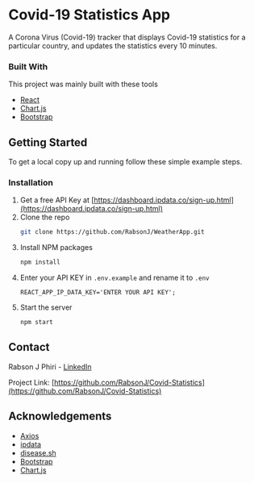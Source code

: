 # Covid-19 Statistics App

A Corona Virus (Covid-19) tracker that displays Covid-19 statistics for a particular country, and updates the statistics every 10 minutes. 

### Built With

This project was mainly built with these tools
* [React](https://reactjs.org/)
* [Chart.js](https://www.chartjs.org/)
* [Bootstrap](https://getbootstrap.com/)

<!-- GETTING STARTED -->
## Getting Started

To get a local copy up and running follow these simple example steps.
### Installation

1. Get a free API Key at [https://dashboard.ipdata.co/sign-up.html](https://dashboard.ipdata.co/sign-up.html)
2. Clone the repo
   ```sh
   git clone https://github.com/RabsonJ/WeatherApp.git
   ```
3. Install NPM packages
   ```sh
   npm install
   ```
4. Enter your API KEY in `.env.example` and rename it to `.env`
   ```JS
   REACT_APP_IP_DATA_KEY='ENTER YOUR API KEY';
   ```
5. Start the server
   ```sh
   npm start
   ```

<!-- CONTACT -->
## Contact

Rabson J Phiri - [LinkedIn](https://www.linkedin.com/in/rabsonjphiri)

Project Link: [https://github.com/RabsonJ/Covid-Statistics](https://github.com/RabsonJ/Covid-Statistics)


## Acknowledgements
* [Axios](https://github.com/axios/axios)
* [ipdata](https://ipdata.co/)
* [disease.sh](https://corona.lmao.ninja/)
* [Bootstrap](https://getbootstrap.com/)
* [Chart.js](https://www.chartjs.org/)
